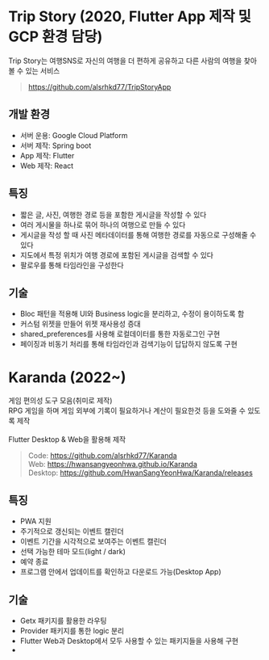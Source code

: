 # Trip Story (2020, Flutter App 제작 및 GCP 환경 담당)
Trip Story는 여행SNS로 자신의 여행을 더 편하게 공유하고 다른 사람의 여행을 찾아볼 수 있는 서비스
> https://github.com/alsrhkd77/TripStoryApp

## 개발 환경
 - 서버 운용: Google Cloud Platform
 - 서버 제작: Spring boot
 - App 제작: Flutter
 - Web 제작: React

## 특징
 - 짧은 글, 사진, 여행한 경로 등을 포함한 게시글을 작성할 수 있다
 - 여러 게시물을 하나로 묶어 하나의 여행으로 만들 수 있다
 - 게시글을 작성 할 때 사진 메타데이터를 통해 여행한 경로를 자동으로 구성해줄 수 있다
 - 지도에서 특정 위치가 여행 경로에 포함된 게시글을 검색할 수 있다
 - 팔로우를 통해 타임라인을 구성한다
## 기술
 - Bloc 패턴을 적용해 UI와 Business logic을 분리하고, 수정이 용이하도록 함
 - 커스텀 위젯을 만들어 위젯 재사용성 증대
 - shared_preferences를 사용해 로컬데이터를 통한 자동로그인 구현
 - 페이징과 비동기 처리를 통해 타임라인과 검색기능이 답답하지 않도록 구현


# Karanda (2022~)
게임 편의성 도구 모음(취미로 제작)<br/>
RPG 게임을 하며 게임 외부에 기록이 필요하거나 계산이 필요한것 등을 도와줄 수 있도록 제작<br/><br/>
Flutter Desktop & Web을 활용해 제작
> Code: https://github.com/alsrhkd77/Karanda<br/>
> Web: https://hwansangyeonhwa.github.io/Karanda<br/>
> Desktop: https://github.com/HwanSangYeonHwa/Karanda/releases

## 특징
 - PWA 지원
 - 주기적으로 갱신되는 이벤트 캘린더
 - 이벤트 기간을 시각적으로 보여주는 이벤트 캘린더
 - 선택 가능한 테마 모드(light / dark)
 - 예약 종료
 - 프로그램 안에서 업데이트를 확인하고 다운로드 가능(Desktop App)
## 기술
 - Getx 패키지를 활용한 라우팅
 - Provider 패키지를 통한 logic 분리
 - Flutter Web과 Desktop에서 모두 사용할 수 있는 패키지들을 사용해 구현
 - 
